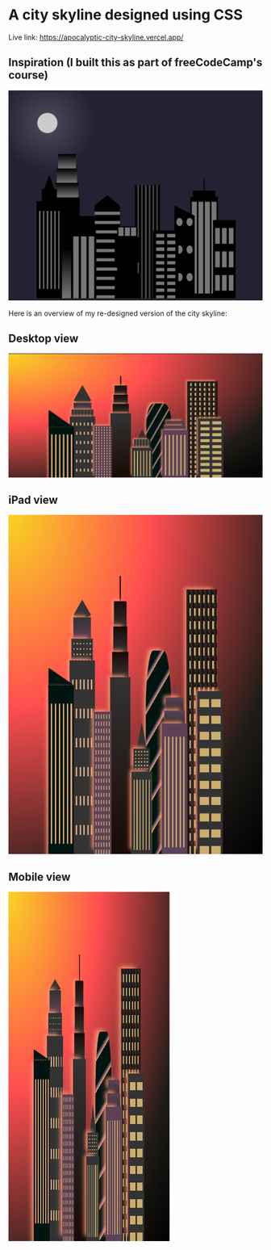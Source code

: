 # A city skyline designed using CSS

Live link: <https://apocalyptic-city-skyline.vercel.app/>

## Inspiration (I built this as part of freeCodeCamp's course)

![City skyline inspo](./images/inspo.png)

Here is an overview of my re-designed version of the city skyline:

## Desktop view

![City skyline](./images/desktop-view.png)

## iPad view

![City skyline](./images/ipad-view.png)

## Mobile view

![City skyline](./images/iphone-14-pro-max.png)
